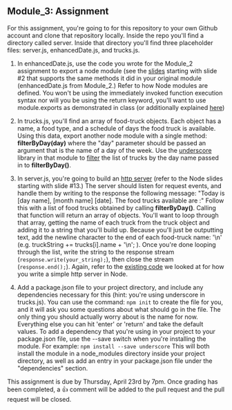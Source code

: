 ## Module_3: Assignment

For this assignment, you're going to for this repository to your own Github account and clone that repository locally. Inside the repo you'll find a directory called server. Inside that directory you'll find three placeholder files: server.js, enhancedDate.js, and trucks.js. 

1. In enhancedDate.js, use the code you wrote for the Module_2 assignment to export a node module (see the [slides](http://slides.com/kinakuta/deck-6?token=hFAo72Hx#/2) starting with slide #2 that supports the same methods it did in your original module (enhancedDate.js from Module_2.) Refer to how Node modules are defined. You won't be using the immediately invoked function execution syntax nor will you be using the return keyword, you'll want to use module.exports as demonstrated in class (or additionally explained [here](https://quickleft.com/blog/creating-and-publishing-a-node-js-module/))
2. In trucks.js, you'll find an array of food-truck objects. Each object has a name, a food type, and a schedule of days the food truck is available. Using this data, export another node module with a single method: __filterByDay(day)__ where the "day" parameter should be passed an argument that is the name of a day of the week. Use the [underscore](https://www.npmjs.com/package/underscore) library in that module to [filter](http://underscorejs.org/#filter) the list of trucks by the day name passed in to __filterByDay()__.
3. In server.js, you're going to build an [http server](http://slides.com/kinakuta/deck-5?token=YrCJXyt-#/13) (refer to the Node slides starting with slide #13.) The server should listen for request events, and handle them by writing to the response the following message:     "Today is [day name], [month name] [date]. The food trucks available are :"    Follow this with a list of food trucks obtained by calling __filterByDay()__. Calling that function will return an array of objects. You'll want to loop through that array, getting the name of each truck from the truck object and adding it to a string that you'll build up. Because you'll just be outputting text, add the newline character to the end of each food-truck name: '\n' (e.g. truckString += trucks[i].name + '\n'; ). Once you're done looping through the list, write the string to the response stream (`response.write(your_string);`), then close the stream (`response.end();`). Again, refer to the [existing code](http://slides.com/kinakuta/deck-5?token=YrCJXyt-#/13) we looked at for how you write a simple http server in Node.

4. Add a package.json file to your project directory, and include any dependencies necessary for this (hint: you're using underscore in trucks.js). You can use the command: `npm init` to create the file for you, and it will ask you some questions about what should go in the file. The only thing you should actually worry about is the name for now. Everything else you can hit 'enter' or 'return' and take the default values. To add a dependency that you're using in your project to your package.json file, use the --save switch when you're installing the module. For example: `npm install --save underscore` This will both install the module in a node_modules directory inside your project directory, as well as add an entry in your package.json file under the "dependencies" section. 


This assignment is due by Thursday, April 23rd by 7pm. Once grading has been completed, a :+1: comment will be added to the pull request and the pull request will be closed.